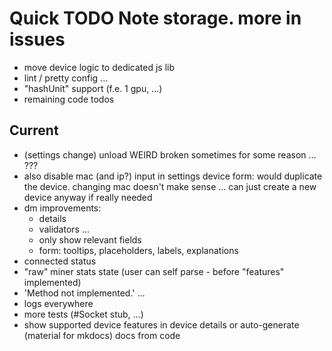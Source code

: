 # Quick TODO Note storage. more in issues
- move device logic to dedicated js lib
- lint / pretty config ...
- "hashUnit" support (f.e. 1 gpu, ...)
- remaining code todos

## Current
- (settings change) unload WEIRD broken sometimes for some reason ... ???
- also disable mac (and ip?) input in settings device form: would duplicate the device. changing mac doesn't make sense ... can just create a new device anyway if really needed
- dm improvements: 
  - details
  - validators ...
  - only show relevant fields
  - form: tooltips, placeholders, labels, explanations
- connected status
- "raw" miner stats state (user can self parse - before "features" implemented)
- 'Method not implemented.' ...
- logs everywhere
- more tests (#Socket stub, ...)
- show supported device features in device details or auto-generate (material for mkdocs) docs from code